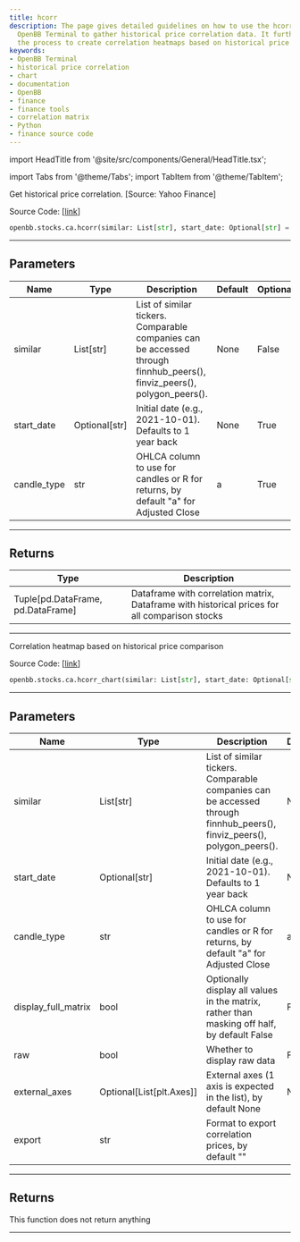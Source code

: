 ```yaml
---
title: hcorr
description: The page gives detailed guidelines on how to use the hcorr function in
  OpenBB Terminal to gather historical price correlation data. It further explains
  the process to create correlation heatmaps based on historical price comparison.
keywords:
- OpenBB Terminal
- historical price correlation
- chart
- documentation
- OpenBB
- finance
- finance tools
- correlation matrix
- Python
- finance source code
---
```


import HeadTitle from '@site/src/components/General/HeadTitle.tsx';

<HeadTitle title="hcorr - Ca - Stocks - Reference | OpenBB SDK Docs" />

import Tabs from '@theme/Tabs';
import TabItem from '@theme/TabItem';

<Tabs>
<TabItem value="model" label="Model" default>

Get historical price correlation. [Source: Yahoo Finance]

Source Code: [[link](https://github.com/OpenBB-finance/OpenBBTerminal/tree/main/openbb_terminal/stocks/comparison_analysis/yahoo_finance_model.py#L98)]

```python
openbb.stocks.ca.hcorr(similar: List[str], start_date: Optional[str] = None, candle_type: str = "a")
```

---

## Parameters

| Name | Type | Description | Default | Optional |
| ---- | ---- | ----------- | ------- | -------- |
| similar | List[str] | List of similar tickers.<br/>Comparable companies can be accessed through<br/>finnhub_peers(), finviz_peers(), polygon_peers(). | None | False |
| start_date | Optional[str] | Initial date (e.g., 2021-10-01). Defaults to 1 year back | None | True |
| candle_type | str | OHLCA column to use for candles or R for returns, by default "a" for Adjusted Close | a | True |


---

## Returns

| Type | Description |
| ---- | ----------- |
| Tuple[pd.DataFrame, pd.DataFrame] | Dataframe with correlation matrix, Dataframe with historical prices for all comparison stocks |
---

</TabItem>
<TabItem value="view" label="Chart">

Correlation heatmap based on historical price comparison

Source Code: [[link](https://github.com/OpenBB-finance/OpenBBTerminal/tree/main/openbb_terminal/stocks/comparison_analysis/yahoo_finance_view.py#L159)]

```python
openbb.stocks.ca.hcorr_chart(similar: List[str], start_date: Optional[str] = None, candle_type: str = "a", display_full_matrix: bool = False, raw: bool = False, external_axes: Optional[List[matplotlib.axes._axes.Axes]] = None, export: str = "")
```

---

## Parameters

| Name | Type | Description | Default | Optional |
| ---- | ---- | ----------- | ------- | -------- |
| similar | List[str] | List of similar tickers.<br/>Comparable companies can be accessed through<br/>finnhub_peers(), finviz_peers(), polygon_peers(). | None | False |
| start_date | Optional[str] | Initial date (e.g., 2021-10-01). Defaults to 1 year back | None | True |
| candle_type | str | OHLCA column to use for candles or R for returns, by default "a" for Adjusted Close | a | True |
| display_full_matrix | bool | Optionally display all values in the matrix, rather than masking off half, by default False | False | True |
| raw | bool | Whether to display raw data | False | True |
| external_axes | Optional[List[plt.Axes]] | External axes (1 axis is expected in the list), by default None | None | True |
| export | str | Format to export correlation prices, by default "" |  | True |


---

## Returns

This function does not return anything

---

</TabItem>
</Tabs>
